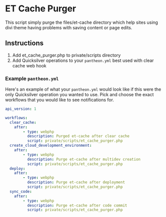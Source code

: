 # ET Cache Purger #

This script simply purge the files/et-cache directory which help sites using divi theme having problems with saving content or page edits.

## Instructions ##

1. Add et_cache_purger.php to private/scripts directory
2. Add Quicksilver operations to your `pantheon.yml` best used with clear cache web hook

### Example `pantheon.yml` ###

Here's an example of what your `pantheon.yml` would look like if this were the only Quicksilver operation you wanted to use.  Pick and choose the exact workflows that you would like to see notifications for.

```yaml
api_version: 1

workflows:
  clear_cache:
    after:
        - type: webphp
          description: Purged et-cache after clear cache
          script: private/scripts/et_cache_purger.php
  create_cloud_development_environment:
    after: 
        - type: webphp
          description: Purge et-cache after multidev creation
          script: private/scripts/et_cache_purger.php
  deploy:
    after:
        - type: webphp
          description: Purge et-cache after deployment
          script: private/scripts/et_cache_purger.php
  sync_code:
    after:
        - type: webphp
          description: Purge et-cache after code commit
          script: private/scripts/et_cache_purger.php
```

